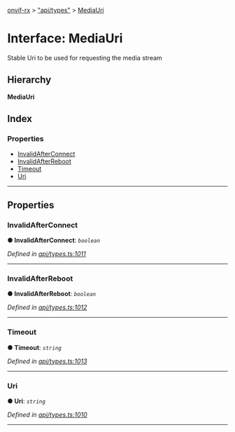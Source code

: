 [onvif-rx](../README.md) > ["api/types"](../modules/_api_types_.md) > [MediaUri](../interfaces/_api_types_.mediauri.md)

# Interface: MediaUri

Stable Uri to be used for requesting the media stream

## Hierarchy

**MediaUri**

## Index

### Properties

* [InvalidAfterConnect](_api_types_.mediauri.md#invalidafterconnect)
* [InvalidAfterReboot](_api_types_.mediauri.md#invalidafterreboot)
* [Timeout](_api_types_.mediauri.md#timeout)
* [Uri](_api_types_.mediauri.md#uri)

---

## Properties

<a id="invalidafterconnect"></a>

###  InvalidAfterConnect

**● InvalidAfterConnect**: *`boolean`*

*Defined in [api/types.ts:1011](https://github.com/patrickmichalina/onvif-rx/blob/034e4d6/src/api/types.ts#L1011)*

___
<a id="invalidafterreboot"></a>

###  InvalidAfterReboot

**● InvalidAfterReboot**: *`boolean`*

*Defined in [api/types.ts:1012](https://github.com/patrickmichalina/onvif-rx/blob/034e4d6/src/api/types.ts#L1012)*

___
<a id="timeout"></a>

###  Timeout

**● Timeout**: *`string`*

*Defined in [api/types.ts:1013](https://github.com/patrickmichalina/onvif-rx/blob/034e4d6/src/api/types.ts#L1013)*

___
<a id="uri"></a>

###  Uri

**● Uri**: *`string`*

*Defined in [api/types.ts:1010](https://github.com/patrickmichalina/onvif-rx/blob/034e4d6/src/api/types.ts#L1010)*

___

